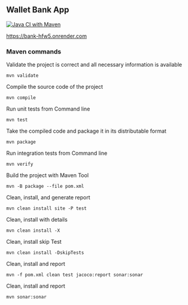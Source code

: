 ## Wallet Bank App

[![Java CI with Maven](https://github.com/Lokankara/Bank/actions/workflows/maven.yml/badge.svg)](https://github.com/Lokankara/Bank/actions/workflows/maven.yml)

https://bank-hfw5.onrender.com

### Maven commands

Validate the project is correct and all necessary information is available

`mvn validate`

Compile the source code of the project

`mvn compile`

Run unit tests from Command line

`mvn test`

Take the compiled code and package it in its distributable format

`mvn package`

Run integration tests from Command line

`mvn verify`

Build the project with Maven Tool

`mvn -B package --file pom.xml`

Clean, install, and generate report

`mvn clean install site -P test`

Clean, install with details

`mvn clean install -X`

Clean, install skip Test

`mvn clean install -DskipTests`

Clean, install and report

`mvn -f pom.xml clean test jacoco:report sonar:sonar`

Clean, install and report

`mvn sonar:sonar`
